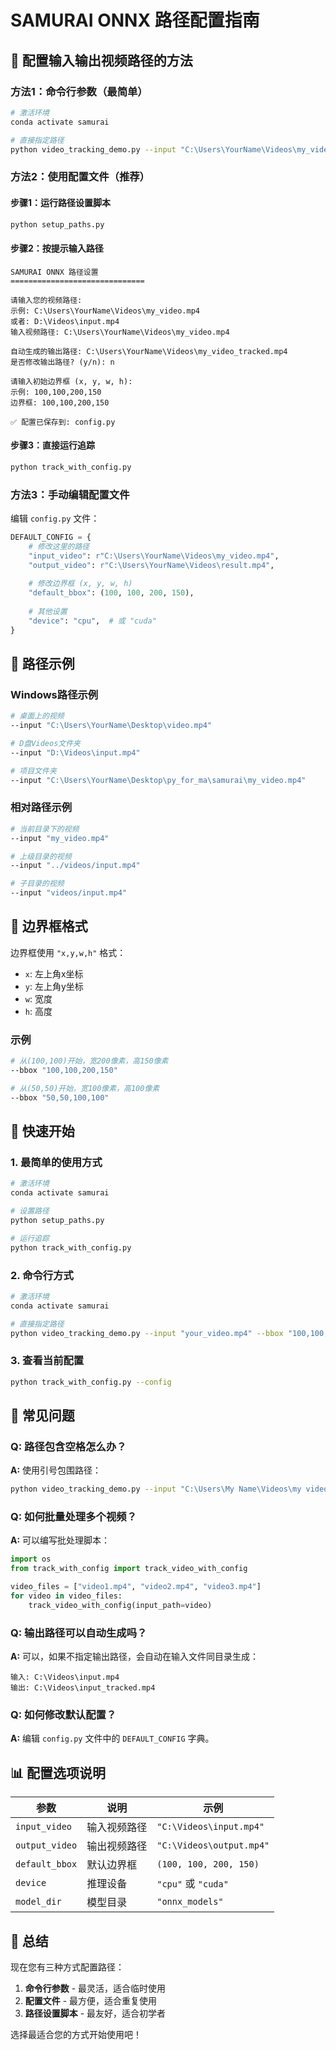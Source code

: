# SAMURAI ONNX 路径配置指南

## 🎯 配置输入输出视频路径的方法

### 方法1：命令行参数（最简单）

```bash
# 激活环境
conda activate samurai

# 直接指定路径
python video_tracking_demo.py --input "C:\Users\YourName\Videos\my_video.mp4" --output "C:\Users\YourName\Videos\result.mp4" --bbox "100,100,200,150"
```

### 方法2：使用配置文件（推荐）

#### 步骤1：运行路径设置脚本
```bash
python setup_paths.py
```

#### 步骤2：按提示输入路径
```
SAMURAI ONNX 路径设置
==============================

请输入您的视频路径:
示例: C:\Users\YourName\Videos\my_video.mp4
或者: D:\Videos\input.mp4
输入视频路径: C:\Users\YourName\Videos\my_video.mp4

自动生成的输出路径: C:\Users\YourName\Videos\my_video_tracked.mp4
是否修改输出路径? (y/n): n

请输入初始边界框 (x, y, w, h):
示例: 100,100,200,150
边界框: 100,100,200,150

✅ 配置已保存到: config.py
```

#### 步骤3：直接运行追踪
```bash
python track_with_config.py
```

### 方法3：手动编辑配置文件

编辑 `config.py` 文件：

```python
DEFAULT_CONFIG = {
    # 修改这里的路径
    "input_video": r"C:\Users\YourName\Videos\my_video.mp4",
    "output_video": r"C:\Users\YourName\Videos\result.mp4",
    
    # 修改边界框 (x, y, w, h)
    "default_bbox": (100, 100, 200, 150),
    
    # 其他设置
    "device": "cpu",  # 或 "cuda"
}
```

## 📁 路径示例

### Windows路径示例
```bash
# 桌面上的视频
--input "C:\Users\YourName\Desktop\video.mp4"

# D盘Videos文件夹
--input "D:\Videos\input.mp4"

# 项目文件夹
--input "C:\Users\YourName\Desktop\py_for_ma\samurai\my_video.mp4"
```

### 相对路径示例
```bash
# 当前目录下的视频
--input "my_video.mp4"

# 上级目录的视频
--input "../videos/input.mp4"

# 子目录的视频
--input "videos/input.mp4"
```

## 🎯 边界框格式

边界框使用 `"x,y,w,h"` 格式：
- `x`: 左上角x坐标
- `y`: 左上角y坐标
- `w`: 宽度
- `h`: 高度

### 示例
```bash
# 从(100,100)开始，宽200像素，高150像素
--bbox "100,100,200,150"

# 从(50,50)开始，宽100像素，高100像素
--bbox "50,50,100,100"
```

## 🚀 快速开始

### 1. 最简单的使用方式
```bash
# 激活环境
conda activate samurai

# 设置路径
python setup_paths.py

# 运行追踪
python track_with_config.py
```

### 2. 命令行方式
```bash
# 激活环境
conda activate samurai

# 直接指定路径
python video_tracking_demo.py --input "your_video.mp4" --bbox "100,100,200,150"
```

### 3. 查看当前配置
```bash
python track_with_config.py --config
```

## 🔧 常见问题

### Q: 路径包含空格怎么办？
**A:** 使用引号包围路径：
```bash
python video_tracking_demo.py --input "C:\Users\My Name\Videos\my video.mp4"
```

### Q: 如何批量处理多个视频？
**A:** 可以编写批处理脚本：
```python
import os
from track_with_config import track_video_with_config

video_files = ["video1.mp4", "video2.mp4", "video3.mp4"]
for video in video_files:
    track_video_with_config(input_path=video)
```

### Q: 输出路径可以自动生成吗？
**A:** 可以，如果不指定输出路径，会自动在输入文件同目录生成：
```
输入: C:\Videos\input.mp4
输出: C:\Videos\input_tracked.mp4
```

### Q: 如何修改默认配置？
**A:** 编辑 `config.py` 文件中的 `DEFAULT_CONFIG` 字典。

## 📊 配置选项说明

| 参数 | 说明 | 示例 |
|------|------|------|
| `input_video` | 输入视频路径 | `"C:\Videos\input.mp4"` |
| `output_video` | 输出视频路径 | `"C:\Videos\output.mp4"` |
| `default_bbox` | 默认边界框 | `(100, 100, 200, 150)` |
| `device` | 推理设备 | `"cpu"` 或 `"cuda"` |
| `model_dir` | 模型目录 | `"onnx_models"` |

## 🎉 总结

现在您有三种方式配置路径：

1. **命令行参数** - 最灵活，适合临时使用
2. **配置文件** - 最方便，适合重复使用
3. **路径设置脚本** - 最友好，适合初学者

选择最适合您的方式开始使用吧！
